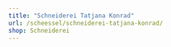 ```yaml
---
title: "Schneiderei Tatjana Konrad"
url: /scheessel/schneiderei-tatjana-konrad/
shop: Schneiderei
---
```

